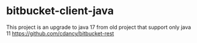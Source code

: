 # bitbucket-client-java
This project is an upgrade to java 17 from old project that support only java 11         https://github.com/cdancy/bitbucket-rest
